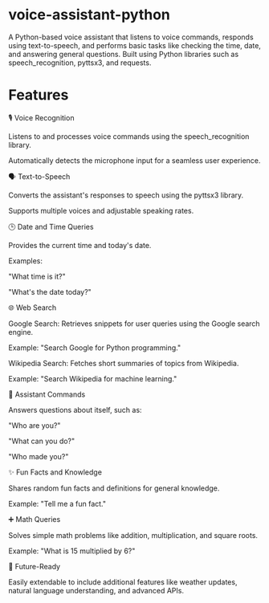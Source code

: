 # voice-assistant-python
A Python-based voice assistant that listens to voice commands, responds using text-to-speech, and performs basic tasks like checking the time, date, and answering general questions. Built using Python libraries such as speech_recognition, pyttsx3, and requests.

# Features

🎙️ Voice Recognition

Listens to and processes voice commands using the speech_recognition library.

Automatically detects the microphone input for a seamless user experience.

🗣️ Text-to-Speech

Converts the assistant's responses to speech using the pyttsx3 library.

Supports multiple voices and adjustable speaking rates.

🕒 Date and Time Queries

Provides the current time and today's date.

Examples:

"What time is it?"

"What's the date today?"

🌐 Web Search

Google Search: Retrieves snippets for user queries using the Google search engine.

Example: "Search Google for Python programming."

Wikipedia Search: Fetches short summaries of topics from Wikipedia.

Example: "Search Wikipedia for machine learning."

🤖 Assistant Commands

Answers questions about itself, such as:

"Who are you?"

"What can you do?"

"Who made you?"

✨ Fun Facts and Knowledge

Shares random fun facts and definitions for general knowledge.

Example: "Tell me a fun fact."

➕ Math Queries

Solves simple math problems like addition, multiplication, and square roots.

Example: "What is 15 multiplied by 6?"

🚀 Future-Ready

Easily extendable to include additional features like weather updates, natural language understanding, and advanced APIs.
